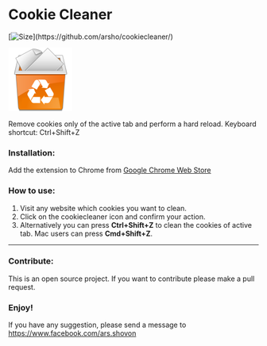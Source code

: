 Cookie Cleaner
===============

[![Size](https://img.shields.io/github/size/arsho/cookiecleaner/background.js.svg?)](https://github.com/arsho/cookiecleaner/)

![Cookie Cleaner](cookie.png)

Remove cookies only of the active tab and perform a hard reload. Keyboard shortcut: Ctrl+Shift+Z

<h3>
<a id="installation" class="anchor" href="#installation" aria-hidden="true"><span class="octicon octicon-link"></span></a>Installation:
</h3>

Add the extension to Chrome from [Google Chrome Web Store](https://chrome.google.com/webstore/detail/cookie-cleaner/mkmmimjebjhpilmnfoiaaaeimnejbkmh)

<h3>
<a id="how-to-use" class="anchor" href="#how-to-use" aria-hidden="true"><span class="octicon octicon-link"></span></a>How to use:
</h3>
<ol>
<li>Visit any website which cookies you want to clean.</li>
<li>Click on the cookiecleaner icon and confirm your action.</li>
<li>Alternatively you can press <strong>Ctrl+Shift+Z</strong> 
to clean the cookies of active tab. Mac users can press <strong>Cmd+Shift+Z</strong>.</li>
</ol>
<hr>

<h3>
<a id="Contribute" class="anchor" href="#Contribute" aria-hidden="true"><span class="octicon octicon-link"></span></a>Contribute:
</h3>
This is an open source project.
If you want to contribute please make a pull request.

<h3>Enjoy!</h3>
<p>If you have any suggestion, please send a message to <a href="https://www.facebook.com/ars.shovon">https://www.facebook.com/ars.shovon</a></p>
